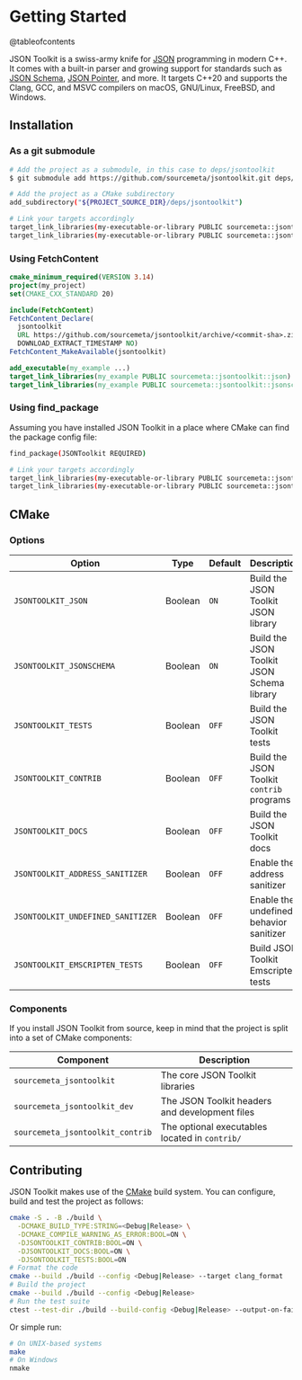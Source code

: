 Getting Started
===============

@tableofcontents

JSON Toolkit is a swiss-army knife for [JSON](https://www.json.org) programming
in modern C++. It comes with a built-in parser and growing support for
standards such as [JSON Schema](http://json-schema.org), [JSON
Pointer](https://www.rfc-editor.org/rfc/rfc6901), and more.  It targets C++20
and supports the Clang, GCC, and MSVC compilers on macOS, GNU/Linux, FreeBSD,
and Windows.

Installation
------------

### As a git submodule

```sh
# Add the project as a submodule, in this case to deps/jsontoolkit
$ git submodule add https://github.com/sourcemeta/jsontoolkit.git deps/jsontoolkit

# Add the project as a CMake subdirectory
add_subdirectory("${PROJECT_SOURCE_DIR}/deps/jsontoolkit")

# Link your targets accordingly
target_link_libraries(my-executable-or-library PUBLIC sourcemeta::jsontoolkit::json)
target_link_libraries(my-executable-or-library PUBLIC sourcemeta::jsontoolkit::jsonschema)
```

### Using FetchContent

```cmake
cmake_minimum_required(VERSION 3.14)
project(my_project)
set(CMAKE_CXX_STANDARD 20)

include(FetchContent)
FetchContent_Declare(
  jsontoolkit
  URL https://github.com/sourcemeta/jsontoolkit/archive/<commit-sha>.zip
  DOWNLOAD_EXTRACT_TIMESTAMP NO)
FetchContent_MakeAvailable(jsontoolkit)

add_executable(my_example ...)
target_link_libraries(my_example PUBLIC sourcemeta::jsontoolkit::json)
target_link_libraries(my_example PUBLIC sourcemeta::jsontoolkit::jsonschema)
```

### Using find_package

Assuming you have installed JSON Toolkit in a place where CMake can find the
package config file:

```sh
find_package(JSONToolkit REQUIRED)

# Link your targets accordingly
target_link_libraries(my-executable-or-library PUBLIC sourcemeta::jsontoolkit::json)
target_link_libraries(my-executable-or-library PUBLIC sourcemeta::jsontoolkit::jsonschema)
```

CMake
-----

### Options

| Option                            | Type    | Default | Description                                |
|-----------------------------------|---------|---------|--------------------------------------------|
| `JSONTOOLKIT_JSON`                | Boolean | `ON`    | Build the JSON Toolkit JSON library        |
| `JSONTOOLKIT_JSONSCHEMA`          | Boolean | `ON`    | Build the JSON Toolkit JSON Schema library |
| `JSONTOOLKIT_TESTS`               | Boolean | `OFF`   | Build the JSON Toolkit tests               |
| `JSONTOOLKIT_CONTRIB`             | Boolean | `OFF`   | Build the JSON Toolkit `contrib` programs  |
| `JSONTOOLKIT_DOCS`                | Boolean | `OFF`   | Build the JSON Toolkit docs                |
| `JSONTOOLKIT_ADDRESS_SANITIZER`   | Boolean | `OFF`   | Enable the address sanitizer               |
| `JSONTOOLKIT_UNDEFINED_SANITIZER` | Boolean | `OFF`   | Enable the undefined behavior sanitizer    |
| `JSONTOOLKIT_EMSCRIPTEN_TESTS`    | Boolean | `OFF`   | Build JSON Toolkit Emscripten tests        |

### Components

If you install JSON Toolkit from source, keep in mind that the project is split
into a set of CMake components:

| Component                        | Description                                    |
|----------------------------------|------------------------------------------------|
| `sourcemeta_jsontoolkit`         | The core JSON Toolkit libraries                |
| `sourcemeta_jsontoolkit_dev`     | The JSON Toolkit headers and development files |
| `sourcemeta_jsontoolkit_contrib` | The optional executables located in `contrib/` |

Contributing
------------

JSON Toolkit makes use of the [CMake](https://cmake.org) build system. You can
configure, build and test the project as follows:

```sh
cmake -S . -B ./build \
  -DCMAKE_BUILD_TYPE:STRING=<Debug|Release> \
  -DCMAKE_COMPILE_WARNING_AS_ERROR:BOOL=ON \
  -DJSONTOOLKIT_CONTRIB:BOOL=ON \
  -DJSONTOOLKIT_DOCS:BOOL=ON \
  -DJSONTOOLKIT_TESTS:BOOL=ON
# Format the code
cmake --build ./build --config <Debug|Release> --target clang_format
# Build the project
cmake --build ./build --config <Debug|Release>
# Run the test suite
ctest --test-dir ./build --build-config <Debug|Release> --output-on-failure --progress
```

Or simple run:

```sh
# On UNIX-based systems
make
# On Windows
nmake
```
